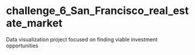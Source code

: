 # challenge_6_San_Francisco_real_estate_market
Data visualization project focused on finding viable investment opportunities
